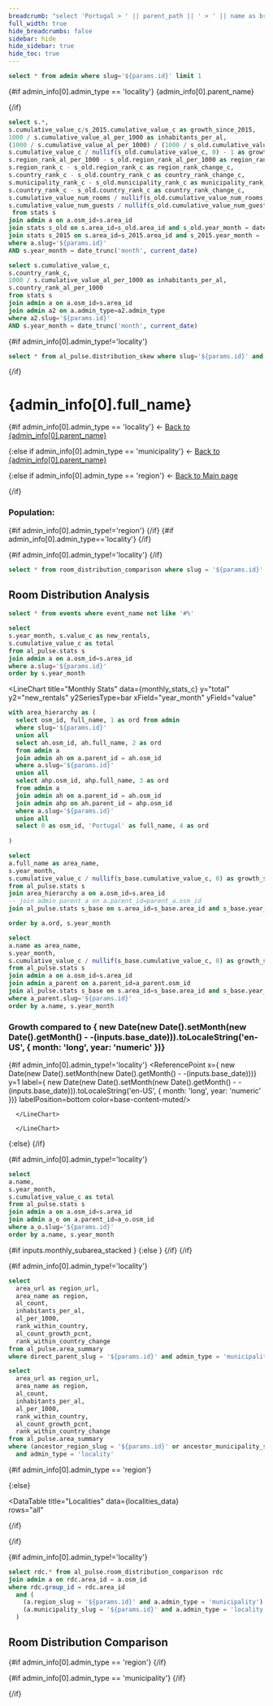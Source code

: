 ```yaml
---
breadcrumb: "select 'Portugal > ' || parent_path || ' > ' || name as breadcrumb from admin where slug='${params.id}'"
full_width: true
hide_breadcrumbs: false
sidebar: hide
hide_sidebar: true
hide_toc: true
---
```


```sql admin_info
select * from admin where slug='${params.id}' limit 1
```
{#if admin_info[0].admin_type == 'locality'}
{admin_info[0].parent_name}


{/if}

```sql admin_stats
select s.*,
s.cumulative_value_c/s_2015.cumulative_value_c as growth_since_2015,
1000 / s.cumulative_value_al_per_1000 as inhabitants_per_al,
(1000 / s.cumulative_value_al_per_1000) / (1000 / s_old.cumulative_value_al_per_1000) - 1 as inhabitants_per_al_growth,
s.cumulative_value_c / nullif(s_old.cumulative_value_c, 0) - 1 as growth_c,
s.region_rank_al_per_1000 - s_old.region_rank_al_per_1000 as region_rank_al_per_1000_change,
s.region_rank_c - s_old.region_rank_c as region_rank_change_c,
s.country_rank_c - s_old.country_rank_c as country_rank_change_c,
s.municipality_rank_c - s_old.municipality_rank_c as municipality_rank_change_c,
s.country_rank_c - s_old.country_rank_c as country_rank_change_c,
s.cumulative_value_num_rooms / nullif(s_old.cumulative_value_num_rooms, 0) - 1  as num_rooms_growth,
s.cumulative_value_num_guests / nullif(s_old.cumulative_value_num_guests, 0) as num_guests_growth
 from stats s
join admin a on a.osm_id=s.area_id
join stats s_old on s.area_id=s_old.area_id and s_old.year_month = date_trunc('month', current_date - interval '3 years')
join stats s_2015 on s.area_id=s_2015.area_id and s_2015.year_month = '2015-01-01'
where a.slug='${params.id}'
AND s.year_month = date_trunc('month', current_date)
```

```sql admin_level_stats
select s.cumulative_value_c,
s.country_rank_c,
1000 / s.cumulative_value_al_per_1000 as inhabitants_per_al,
s.country_rank_al_per_1000
from stats s
join admin a on a.osm_id=s.area_id
join admin a2 on a.admin_type=a2.admin_type
where a2.slug='${params.id}'
AND s.year_month = date_trunc('month', current_date)
```

{#if admin_info[0].admin_type!='locality'}
```sql skew_data
select * from al_pulse.distribution_skew where slug='${params.id}' and threshold='50'
```
{/if}

# {admin_info[0].full_name}

{#if admin_info[0].admin_type == 'locality'}
← <a href='{admin_info[0].municipality_link}'>Back to {admin_info[0].parent_name}</a>

{:else if admin_info[0].admin_type == 'municipality'}
← <a href='{admin_info[0].region_link}'>Back to {admin_info[0].parent_name}</a>

{:else if admin_info[0].admin_type == 'region'}
← <a href='/'>Back to Main page</a>

{/if}



### Population: <Value data={admin_info[0]} column=population fmt='#,##0' />

<Grid cols=2>
<BigValue 
  title="Active Listings"
  data={admin_stats} 
  fmt="num0"
  value=cumulative_value_c
  comparison=growth_c
  comparisonFmt=pct1
  comparisonTitle="Last 3 years"
/>
<BigValue
  title="Inhabitants per AL"
  data={admin_stats}
  value=inhabitants_per_al
  comparison=inhabitants_per_al_growth
  comparisonFmt=pct1
  comparisonTitle="Last 3 years"
  />
</Grid>
<Grid cols=3>
<BigValue
  title="Rank within Country"
  data={admin_stats}
  value=country_rank_c
  comparison=country_rank_change_c
  comparisonTitle="change over last 3 years"
  />
{#if admin_info[0].admin_type!='region'}
<BigValue
  title="Within Region"
  data={admin_stats}
  value=region_rank_c
  comparison=region_rank_change_c
  comparisonTitle="change over last 3 years"
  />
  {/if}
{#if admin_info[0].admin_type=='locality'}
<BigValue
  title="Within Municipality"
  data={admin_stats}
  value=municipality_rank_c
  comparison=municipality_rank_change_c
  comparisonTitle="change over last 3 years"
  />
{/if}
</Grid>

{#if admin_info[0].admin_type!='locality'}
<Grid cols=2>
<BigValue
  title="of localities host 50% of ALs"
  data={skew_data}
  value=locality_rank_pcnt
  fmt="pct1"
  description="Percentage of localities that host 50% of all Alojamento Local properties in this area"
  />
<BigValue
  title="% live in places with half of all ALs"
  data={skew_data}
  value=total_population_pcnt
  fmt="pct1"
  description="Percentage of population that lives in localities hosting 50% of all Alojamento Local properties"
  />
</Grid>
{/if}

```sql room_distribution_data
select * from room_distribution_comparison where slug = '${params.id}'
```

## Room Distribution Analysis

<BarChart
  title="Room Distribution Comparison"
  data={room_distribution_data}
  x=name
  y=value
  series=metric_name
  type=stacked100
  swapXY=true
  xAxisTitle="Geographic Level"
  yAxisTitle="Percentage"
  sort=false
/>

```sql timeline
select * from events where event_name not like '#%'
```

```sql monthly_stats_c
select 
s.year_month, s.value_c as new_rentals, 
s.cumulative_value_c as total
from al_pulse.stats s
join admin a on a.osm_id=s.area_id
where a.slug='${params.id}'
order by s.year_month
```

<LineChart
  title="Monthly Stats"
  data={monthly_stats_c}
  y="total"
  y2="new_rentals"
  y2SeriesType=bar
  xField="year_month"
  yField="value"
  >
  <ReferenceLine data={timeline} x=event_date label=event_name hideValue/>
  </LineChart>


```sql monthly_growth
with area_hierarchy as (
  select osm_id, full_name, 1 as ord from admin
  where slug='${params.id}'
  union all
  select ah.osm_id, ah.full_name, 2 as ord
  from admin a
  join admin ah on a.parent_id = ah.osm_id
  where a.slug='${params.id}'
  union all
  select ahp.osm_id, ahp.full_name, 3 as ord
  from admin a
  join admin ah on a.parent_id = ah.osm_id
  join admin ahp on ah.parent_id = ahp.osm_id
  where a.slug='${params.id}'
  union all 
  select 0 as osm_id, 'Portugal' as full_name, 4 as ord
  
)

select 
a.full_name as area_name,
s.year_month,
s.cumulative_value_c / nullif(s_base.cumulative_value_c, 0) as growth_since_base
from al_pulse.stats s
join area_hierarchy a on a.osm_id=s.area_id
-- join admin parent_a on a.parent_id=parent_a.osm_id
join al_pulse.stats s_base on s.area_id=s_base.area_id and s_base.year_month = date_trunc('month', current_date + interval '1 month' * ${inputs.base_date})

order by a.ord, s.year_month
```

```sql subareas_growth
select 
a.name as area_name,
s.year_month,
s.cumulative_value_c / nullif(s_base.cumulative_value_c, 0) as growth_since_base
from al_pulse.stats s
join admin a on a.osm_id=s.area_id
join admin a_parent on a.parent_id=a_parent.osm_id
join al_pulse.stats s_base on s.area_id=s_base.area_id and s_base.year_month = date_trunc('month', current_date + interval '1 month' * ${inputs.base_date})
where a_parent.slug='${params.id}'
order by a.name, s.year_month
```

### Growth compared to { new Date(new Date().setMonth(new Date().getMonth() -  -(inputs.base_date))).toLocaleString('en-US', { month: 'long', year: 'numeric' })}
  
<Slider
title="Month offset for growth calculation base"
    name='base_date'
    size=large
    maxColumn=max_fare
    min=-150
    max=-5
    showMaxMin=false
/> 

{#if admin_info[0].admin_type!='locality'}
<Tabs>
  <Tab label="Area Growth">
    <LineChart
      title="100% is { new Date(new Date().setMonth(new Date().getMonth() -  -(inputs.base_date))).toLocaleString('en-US', { month: 'long', year: 'numeric' })}"
      data={monthly_growth}
      series="area_name"
      y="growth_since_base"
      x="year_month"
      yField="value"
      yFmt="pct"
      >
      <ReferenceLine data={timeline} x=event_date label=event_name hideValue/>
      <ReferencePoint 
      x={ new Date(new Date().setMonth(new Date().getMonth() -  -(inputs.base_date)))} 
      y=1 label={ new Date(new Date().setMonth(new Date().getMonth() -  -(inputs.base_date))).toLocaleString('en-US', { month: 'long', year: 'numeric' })} labelPosition=bottom color=base-content-muted/>
        
      </LineChart>
  </Tab>
  
  <Tab label="Subareas Comparison">
    <LineChart
      title="Subareas Growth - 100% is { new Date(new Date().setMonth(new Date().getMonth() -  -(inputs.base_date))).toLocaleString('en-US', { month: 'long', year: 'numeric' })}"
      data={subareas_growth}
      series="area_name"
      y="growth_since_base"
      x="year_month"
      yField="value"
      yFmt="pct"
      >
      <ReferenceLine data={timeline} x=event_date label=event_name hideValue/>
      <ReferencePoint 
      x={ new Date(new Date().setMonth(new Date().getMonth() -  -(inputs.base_date)))} 
      y=1 label={ new Date(new Date().setMonth(new Date().getMonth() -  -(inputs.base_date))).toLocaleString('en-US', { month: 'long', year: 'numeric' })} labelPosition=bottom color=base-content-muted/>
        
      </LineChart>
  </Tab>
</Tabs>
{:else}
<LineChart
  title="100% is { new Date(new Date().setMonth(new Date().getMonth() -  -(inputs.base_date))).toLocaleString('en-US', { month: 'long', year: 'numeric' })}"
  data={monthly_growth}
  series="area_name"
  y="growth_since_base"
  x="year_month"
  yField="value"
  yFmt="pct"
  >
  <ReferenceLine data={timeline} x=event_date label=event_name hideValue/>
  <ReferencePoint 
  x={ new Date(new Date().setMonth(new Date().getMonth() -  -(inputs.base_date)))} 
  y=1 label={ new Date(new Date().setMonth(new Date().getMonth() -  -(inputs.base_date))).toLocaleString('en-US', { month: 'long', year: 'numeric' })} labelPosition=bottom color=base-content-muted/>
    
  </LineChart>
{/if}

 

{#if admin_info[0].admin_type!='locality'}

```sql monthly_subarea_stats_c
select 
a.name,
s.year_month,
s.cumulative_value_c as total
from al_pulse.stats s
join admin a on a.osm_id=s.area_id
join admin a_o on a.parent_id=a_o.osm_id
where a_o.slug='${params.id}'
order by a.name, s.year_month
```
<Checkbox
    title="Display as 100% stacked"
    name=monthly_subarea_stacked
/>
{#if inputs.monthly_subarea_stacked }
<AreaChart
  title="Distribution by subarea"
  data={monthly_subarea_stats_c}
  y="total"
  x="year_month"
  series="name"
  type=stacked100
  />
{:else }
<AreaChart
  title="Distribution by subarea"
  data={monthly_subarea_stats_c}
  y="total"
  x="year_month"
  series="name"
  />
  {/if}
{/if}

{#if admin_info[0].admin_type!='locality'}


```sql municipalities_data
select 
  area_url as region_url,
  area_name as region,
  al_count,
  inhabitants_per_al,
  al_per_1000,
  rank_within_country,
  al_count_growth_pcnt,
  rank_within_country_change
from al_pulse.area_summary 
where direct_parent_slug = '${params.id}' and admin_type = 'municipality'
```

```sql localities_data  
select 
  area_url as region_url,
  area_name as region,
  al_count,
  inhabitants_per_al,
  al_per_1000,
  rank_within_country,
  al_count_growth_pcnt,
  rank_within_country_change
from al_pulse.area_summary 
where (ancestor_region_slug = '${params.id}' or ancestor_municipality_slug = '${params.id}') 
  and admin_type = 'locality'
```

{#if admin_info[0].admin_type == 'region'}
<Tabs>
  <Tab label="Municipalities">
    <DataTable
      title="Municipalities"
      data={municipalities_data}  
      rows="all"
    >
     <Column
        id="region_url"
        linkLabel=region
        title="Municipality"
        contentType=link  
        />
     <Column
        id="al_count"
        title="AL Count"
        contentType=bar barColor=#aecfaf
        />
      <Column
        id="al_count_growth_pcnt"
        title="Growth last 3 years"
        contentType=delta
        fmt="pct"
        />
      <Column
        id="inhabitants_per_al"
        title="Inhabitants per AL"
        scaleColumn=al_per_1000
        contentType=colorscale colorScale=negative
        />
      <Column
        id="rank_within_country"
        title="Rank"
        contentType=bar
        />
      <Column
        id="rank_within_country_change"
        title="Rank Change"
        contentType=delta
        />
    </DataTable>
  </Tab>
  
  <Tab label="Localities">
    <DataTable
      title="Localities"
      data={localities_data}  
      rows="all"
    >
     <Column
        id="region_url"
        linkLabel=region
        title="Locality"
        contentType=link  
        />
     <Column
        id="al_count"
        title="AL Count"
        contentType=bar barColor=#aecfaf
        />
      <Column
        id="al_count_growth_pcnt"
        title="Growth last 3 years"
        contentType=delta
        fmt="pct"
        />
      <Column
        id="inhabitants_per_al"
        title="Inhabitants per AL"
        scaleColumn=al_per_1000
        contentType=colorscale colorScale=negative
        />
      <Column
        id="rank_within_country"
        title="Rank"
        contentType=bar
        />
      <Column
        id="rank_within_country_change"
        title="Rank Change"
        contentType=delta
        />
    </DataTable>
  </Tab>
</Tabs>

{:else}
<!-- For municipalities, only show localities (no tabs needed) -->
<DataTable
  title="Localities"
  data={localities_data}  
  rows="all"
 >
 <Column
    id="region_url"
    linkLabel=region
    title="Locality"
    contentType=link  
    />
 <Column
    id="al_count"
    title="AL Count"
    contentType=bar barColor=#aecfaf
    />
  <Column
    id="al_count_growth_pcnt"
    title="Growth last 3 years"
    contentType=delta
    fmt="pct"
    />
  <Column
    id="inhabitants_per_al"
    title="Inhabitants per AL"
    scaleColumn=al_per_1000
    contentType=colorscale colorScale=negative
    />
  <Column
    id="rank_within_country"
    title="Rank"
    contentType=bar
    />
        <Column
    id="rank_within_country_change"
    title="Rank Change"
    contentType=delta
    />
</DataTable>
{/if}

{/if}

{#if admin_info[0].admin_type!='locality'}

```sql area_room_distribution
select rdc.* from al_pulse.room_distribution_comparison rdc
join admin a on rdc.area_id = a.osm_id
where rdc.group_id = rdc.area_id 
  and (
    (a.region_slug = '${params.id}' and a.admin_type = 'municipality') or
    (a.municipality_slug = '${params.id}' and a.admin_type = 'locality')
  )
```

## Room Distribution Comparison

{#if admin_info[0].admin_type == 'region'}
<BarChart
  title="Room Distribution Comparison by Municipality"
  data={area_room_distribution}
  x=name
  y=value
  series=metric_name
  type=stacked100
  swapXY=true
  xAxisTitle="Municipality"
  yAxisTitle="Percentage"
  sort=false
/>
{/if}

{#if admin_info[0].admin_type == 'municipality'}
<BarChart
  title="Room Distribution Comparison by Locality"
  data={area_room_distribution}
  x=name
  y=value
  series=metric_name
  type=stacked100
  swapXY=true
  xAxisTitle="Locality"
  yAxisTitle="Percentage"
  sort=false
/>
{/if}

{/if}